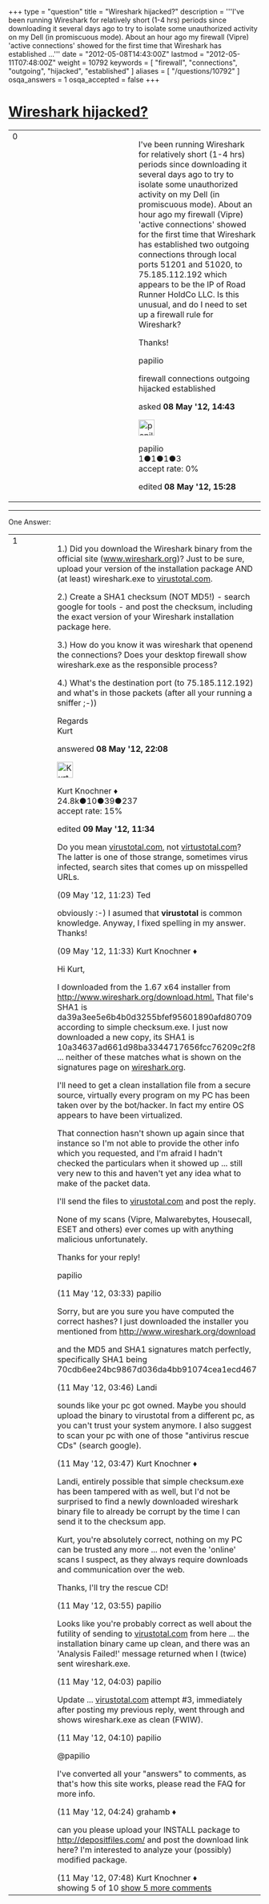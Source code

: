 +++
type = "question"
title = "Wireshark hijacked?"
description = '''I&#x27;ve been running Wireshark for relatively short (1-4 hrs) periods since downloading it several days ago to try to isolate some unauthorized activity on my Dell (in promiscuous mode). About an hour ago my firewall (Vipre) &#x27;active connections&#x27; showed for the first time that Wireshark has established ...'''
date = "2012-05-08T14:43:00Z"
lastmod = "2012-05-11T07:48:00Z"
weight = 10792
keywords = [ "firewall", "connections", "outgoing", "hijacked", "established" ]
aliases = [ "/questions/10792" ]
osqa_answers = 1
osqa_accepted = false
+++

<div class="headNormal">

# [Wireshark hijacked?](/questions/10792/wireshark-hijacked)

</div>

<div id="main-body">

<div id="askform">

<table id="question-table" style="width:100%;"><colgroup><col style="width: 50%" /><col style="width: 50%" /></colgroup><tbody><tr class="odd"><td style="width: 30px; vertical-align: top"><div class="vote-buttons"><span id="post-10792-upvote" class="ajax-command post-vote up" rel="nofollow" title="I like this post (click again to cancel)"> </span><div id="post-10792-score" class="post-score" title="current number of votes">0</div><span id="post-10792-downvote" class="ajax-command post-vote down" rel="nofollow" title="I dont like this post (click again to cancel)"> </span> <span id="favorite-mark" class="ajax-command favorite-mark" rel="nofollow" title="mark/unmark this question as favorite (click again to cancel)"> </span><div id="favorite-count" class="favorite-count"></div></div></td><td><div id="item-right"><div class="question-body"><p>I've been running Wireshark for relatively short (1-4 hrs) periods since downloading it several days ago to try to isolate some unauthorized activity on my Dell (in promiscuous mode). About an hour ago my firewall (Vipre) 'active connections' showed for the first time that Wireshark has established two outgoing connections through local ports 51201 and 51020, to 75.185.112.192 which appears to be the IP of Road Runner HoldCo LLC. Is this unusual, and do I need to set up a firewall rule for Wireshark?</p><p>Thanks!</p><p>papilio</p></div><div id="question-tags" class="tags-container tags"><span class="post-tag tag-link-firewall" rel="tag" title="see questions tagged &#39;firewall&#39;">firewall</span> <span class="post-tag tag-link-connections" rel="tag" title="see questions tagged &#39;connections&#39;">connections</span> <span class="post-tag tag-link-outgoing" rel="tag" title="see questions tagged &#39;outgoing&#39;">outgoing</span> <span class="post-tag tag-link-hijacked" rel="tag" title="see questions tagged &#39;hijacked&#39;">hijacked</span> <span class="post-tag tag-link-established" rel="tag" title="see questions tagged &#39;established&#39;">established</span></div><div id="question-controls" class="post-controls"></div><div class="post-update-info-container"><div class="post-update-info post-update-info-user"><p>asked <strong>08 May '12, 14:43</strong></p><img src="https://secure.gravatar.com/avatar/16b3da3450ac3c9ef4187bd3a929c07d?s=32&amp;d=identicon&amp;r=g" class="gravatar" width="32" height="32" alt="papilio&#39;s gravatar image" /><p><span>papilio</span><br />
<span class="score" title="1 reputation points">1</span><span title="1 badges"><span class="badge1">●</span><span class="badgecount">1</span></span><span title="1 badges"><span class="silver">●</span><span class="badgecount">1</span></span><span title="3 badges"><span class="bronze">●</span><span class="badgecount">3</span></span><br />
<span class="accept_rate" title="Rate of the user&#39;s accepted answers">accept rate:</span> <span title="papilio has no accepted answers">0%</span></p></div><div class="post-update-info post-update-info-edited"><p><span> edited <strong>08 May '12, 15:28</strong> </span></p></div></div><div id="comments-container-10792" class="comments-container"></div><div id="comment-tools-10792" class="comment-tools"></div><div class="clear"></div><div id="comment-10792-form-container" class="comment-form-container"></div><div class="clear"></div></div></td></tr></tbody></table>

------------------------------------------------------------------------

<div class="tabBar">

<span id="sort-top"></span>

<div class="headQuestions">

One Answer:

</div>

</div>

<span id="10800"></span>

<div id="answer-container-10800" class="answer">

<table style="width:100%;"><colgroup><col style="width: 50%" /><col style="width: 50%" /></colgroup><tbody><tr class="odd"><td style="width: 30px; vertical-align: top"><div class="vote-buttons"><span id="post-10800-upvote" class="ajax-command post-vote up" rel="nofollow" title="I like this post (click again to cancel)"> </span><div id="post-10800-score" class="post-score" title="current number of votes">1</div><span id="post-10800-downvote" class="ajax-command post-vote down" rel="nofollow" title="I dont like this post (click again to cancel)"> </span></div></td><td><div class="item-right"><div class="answer-body"><p>1.) Did you download the Wireshark binary from the official site (<a href="http://www.wireshark.org">www.wireshark.org</a>)? Just to be sure, upload your version of the installation package AND (at least) wireshark.exe to <a href="http://virustotal.com">virustotal.com</a>.</p><p>2.) Create a SHA1 checksum (NOT MD5!) - search google for tools - and post the checksum, including the exact version of your Wireshark installation package here.</p><p>3.) How do you know it was wireshark that openend the connections? Does your desktop firewall show wireshark.exe as the responsible process?</p><p>4.) What's the destination port (to 75.185.112.192) and what's in those packets (after all your running a sniffer ;-))</p><p>Regards<br />
Kurt</p></div><div class="answer-controls post-controls"></div><div class="post-update-info-container"><div class="post-update-info post-update-info-user"><p>answered <strong>08 May '12, 22:08</strong></p><img src="https://secure.gravatar.com/avatar/23b7bf5b13bc2c98b2e8aa9869ca5d75?s=32&amp;d=identicon&amp;r=g" class="gravatar" width="32" height="32" alt="Kurt%20Knochner&#39;s gravatar image" /><p><span>Kurt Knochner ♦</span><br />
<span class="score" title="24767 reputation points"><span>24.8k</span></span><span title="10 badges"><span class="badge1">●</span><span class="badgecount">10</span></span><span title="39 badges"><span class="silver">●</span><span class="badgecount">39</span></span><span title="237 badges"><span class="bronze">●</span><span class="badgecount">237</span></span><br />
<span class="accept_rate" title="Rate of the user&#39;s accepted answers">accept rate:</span> <span title="Kurt Knochner has 344 accepted answers">15%</span> </br></p></div><div class="post-update-info post-update-info-edited"><p><span> edited <strong>09 May '12, 11:34</strong> </span></p></div></div><div id="comments-container-10800" class="comments-container"><span id="10848"></span><div id="comment-10848" class="comment"><div id="post-10848-score" class="comment-score"></div><div class="comment-text"><p>Do you mean <a href="http://virustotal.com">virustotal.com</a>, not <a href="http://virtustotal.com">virtustotal.com</a>? The latter is one of those strange, sometimes virus infected, search sites that comes up on misspelled URLs.</p></div><div id="comment-10848-info" class="comment-info"><span class="comment-age">(09 May '12, 11:23)</span> <span class="comment-user userinfo">Ted</span></div></div><span id="10850"></span><div id="comment-10850" class="comment"><div id="post-10850-score" class="comment-score"></div><div class="comment-text"><p>obviously :-) I asumed that <strong>virustotal</strong> is common knowledge. Anyway, I fixed spelling in my answer. Thanks!</p></div><div id="comment-10850-info" class="comment-info"><span class="comment-age">(09 May '12, 11:33)</span> <span class="comment-user userinfo">Kurt Knochner ♦</span></div></div><span id="10927"></span><div id="comment-10927" class="comment"><div id="post-10927-score" class="comment-score"></div><div class="comment-text"><p>Hi Kurt,</p><p>I downloaded from the 1.67 x64 installer from <a href="http://www.wireshark.org/download.html.">http://www.wireshark.org/download.html.</a> That file's SHA1 is da39a3ee5e6b4b0d3255bfef95601890afd80709 according to simple checksum.exe. I just now downloaded a new copy, its SHA1 is 10a34637ad661d98ba3344717656fcc76209c2f8 ... neither of these matches what is shown on the signatures page on <a href="http://wireshark.org">wireshark.org</a>.</p><p>I'll need to get a clean installation file from a secure source, virtually every program on my PC has been taken over by the bot/hacker. In fact my entire OS appears to have been virtualized.</p><p>That connection hasn't shown up again since that instance so I'm not able to provide the other info which you requested, and I'm afraid I hadn't checked the particulars when it showed up ... still very new to this and haven't yet any idea what to make of the packet data.</p><p>I'll send the files to <a href="http://virustotal.com">virustotal.com</a> and post the reply.</p><p>None of my scans (Vipre, Malwarebytes, Housecall, ESET and others) ever comes up with anything malicious unfortunately.</p><p>Thanks for your reply!</p><p>papilio</p></div><div id="comment-10927-info" class="comment-info"><span class="comment-age">(11 May '12, 03:33)</span> <span class="comment-user userinfo">papilio</span></div></div><span id="10929"></span><div id="comment-10929" class="comment"><div id="post-10929-score" class="comment-score"></div><div class="comment-text"><p>Sorry, but are you sure you have computed the correct hashes? I just downloaded the installer you mentioned from <a href="http://www.wireshark.org/download">http://www.wireshark.org/download</a></p><p>and the MD5 and SHA1 signatures match perfectly, specifically SHA1 being 70cdb6ee24bc9867d036da4bb91074cea1ecd467</p></div><div id="comment-10929-info" class="comment-info"><span class="comment-age">(11 May '12, 03:46)</span> <span class="comment-user userinfo">Landi</span></div></div><span id="10930"></span><div id="comment-10930" class="comment"><div id="post-10930-score" class="comment-score"></div><div class="comment-text"><p>sounds like your pc got owned. Maybe you should upload the binary to virustotal from a different pc, as you can't trust your system anymore. I also suggest to scan your pc with one of those "antivirus rescue CDs" (search google).</p></div><div id="comment-10930-info" class="comment-info"><span class="comment-age">(11 May '12, 03:47)</span> <span class="comment-user userinfo">Kurt Knochner ♦</span></div></div><span id="10932"></span><div id="comment-10932" class="comment not_top_scorer"><div id="post-10932-score" class="comment-score"></div><div class="comment-text"><p>Landi, entirely possible that simple checksum.exe has been tampered with as well, but I'd not be surprised to find a newly downloaded wireshark binary file to already be corrupt by the time I can send it to the checksum app.</p><p>Kurt, you're absolutely correct, nothing on my PC can be trusted any more ... not even the 'online' scans I suspect, as they always require downloads and communication over the web.</p><p>Thanks, I'll try the rescue CD!</p></div><div id="comment-10932-info" class="comment-info"><span class="comment-age">(11 May '12, 03:55)</span> <span class="comment-user userinfo">papilio</span></div></div><span id="10934"></span><div id="comment-10934" class="comment not_top_scorer"><div id="post-10934-score" class="comment-score"></div><div class="comment-text"><p>Looks like you're probably correct as well about the futility of sending to <a href="http://virustotal.com">virustotal.com</a> from here ... the installation binary came up clean, and there was an 'Analysis Failed!' message returned when I (twice) sent wireshark.exe.</p></div><div id="comment-10934-info" class="comment-info"><span class="comment-age">(11 May '12, 04:03)</span> <span class="comment-user userinfo">papilio</span></div></div><span id="10935"></span><div id="comment-10935" class="comment not_top_scorer"><div id="post-10935-score" class="comment-score"></div><div class="comment-text"><p>Update ... <a href="http://virustotal.com">virustotal.com</a> attempt #3, immediately after posting my previous reply, went through and shows wireshark.exe as clean (FWIW).</p></div><div id="comment-10935-info" class="comment-info"><span class="comment-age">(11 May '12, 04:10)</span> <span class="comment-user userinfo">papilio</span></div></div><span id="10937"></span><div id="comment-10937" class="comment not_top_scorer"><div id="post-10937-score" class="comment-score"></div><div class="comment-text"><p><span>@papilio</span></p><p>I've converted all your "answers" to comments, as that's how this site works, please read the FAQ for more info.</p></div><div id="comment-10937-info" class="comment-info"><span class="comment-age">(11 May '12, 04:24)</span> <span class="comment-user userinfo">grahamb ♦</span></div></div><span id="10943"></span><div id="comment-10943" class="comment not_top_scorer"><div id="post-10943-score" class="comment-score"></div><div class="comment-text"><p>can you please upload your INSTALL package to <a href="http://depositfiles.com/">http://depositfiles.com/</a> and post the download link here? I'm interested to analyze your (possibly) modified package.</p></div><div id="comment-10943-info" class="comment-info"><span class="comment-age">(11 May '12, 07:48)</span> <span class="comment-user userinfo">Kurt Knochner ♦</span></div></div></div><div id="comment-tools-10800" class="comment-tools"><span class="comments-showing"> showing 5 of 10 </span> <a href="#" class="show-all-comments-link">show 5 more comments</a></div><div class="clear"></div><div id="comment-10800-form-container" class="comment-form-container"></div><div class="clear"></div></div></td></tr></tbody></table>

</div>

<div class="paginator-container-left">

</div>

</div>

</div>

